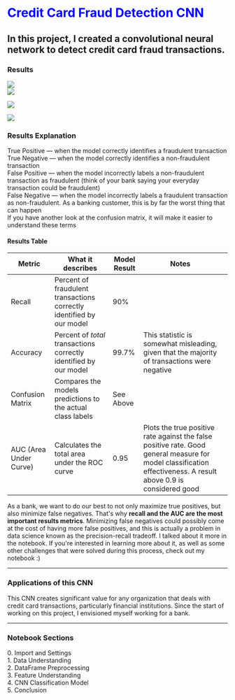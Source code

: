 
<h1 style="color: blue;">Credit Card Fraud Detection CNN</h1>
<h2>In this project, I created a convolutional neural network to detect credit card fraud transactions.</h2>
<h3>Results</h3>
<img src = "https://i.imgur.com/vOrahVf.png"/><br>
<img src = "https://i.imgur.com/NGppcOj.png"/><br>

<img src = "https://i.imgur.com/gjOe2rC.png"/><br>

<img src = "https://i.imgur.com/QfoaNBr.png"/>
<h3>Results Explanation</h3>

True Positive — when the model correctly identifies a fraudulent transaction <br>
True Negative — when the model correctly identifies a non-fraudulent transaction <br>
False Positive — when the model incorrectly labels a non-fraudulent transaction as fraudulent (think of your bank saying your everyday transaction could be fraudulent) <br> 
False Negative — when the model incorrectly labels a fraudulent transaction as non-fraudulent. As a banking customer, this is by far the worst thing that can happen <br>
If you have another look at the confusion matrix, it will make it easier to understand these terms

<h4>Results Table</h4>

| Metric                 | What it describes                                                    | Model Result | Notes                                                                                                                                                            |   |
|------------------------|----------------------------------------------------------------------|--------------|------------------------------------------------------------------------------------------------------------------------------------------------------------------|---|
| Recall                 | Percent of fraudulent transactions correctly identified by our model | 90%          |                                                                                                                                                                  |   |
| Accuracy               | Percent of *total* transactions correctly identified by our model    | 99.7%        | This statistic is somewhat misleading, given that the majority of transactions were negative                                                                     |   |
| Confusion Matrix       | Compares the models predictions to the actual class labels           | See Above    |                                                                                                                                                                  |   |
| AUC (Area Under Curve) | Calculates the total area under the ROC curve                        | 0.95         | Plots the true positive rate against the false positive rate. Good general measure for model classification effectiveness. A result above 0.9 is considered good |   |



As a bank, we want to do our best to not only maximize true positives, but also minimize false negatives. That's why <b>recall and the AUC are the most important results metrics</b>. Minimizing false negatives could possibly come at the cost of having more false positives, and this is actually a problem in data science known as the precision-recall tradeoff. I talked about it more in the notebook. If you're interested in learning more about it, as well as some other challenges that were solved during this process, check out my notebook :)<hr>

<h3>Applications of this CNN</h3>
This CNN creates significant value for any organization that deals with credit card transactions, particularly financial institutions. Since the start of working on this project, I envisioned myself working for a bank.
<hr>
<h3>Notebook Sections</h3>
0. Import and Settings<br>
1. Data Understanding<br>
2. DataFrame Preprocessing <br>
3. Feature Understanding<br>
4. CNN Classification Model<br>
5. Conclusion<br>
